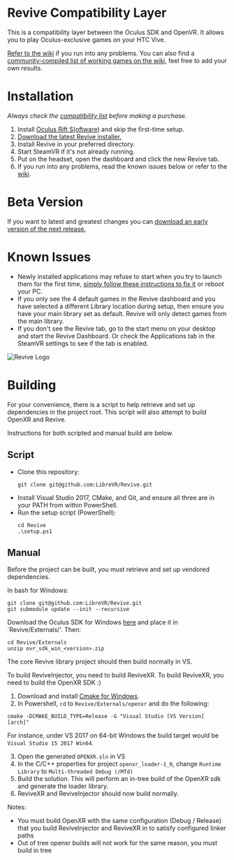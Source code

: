 # Revive Compatibility Layer

This is a compatibility layer between the Oculus SDK and OpenVR. It allows you to play Oculus-exclusive games on your HTC Vive.

[Refer to the wiki](https://github.com/LibreVR/Revive/wiki) if you run into any problems. You can also find a [community-compiled list of working games on the wiki](https://github.com/LibreVR/Revive/wiki/Compatibility-list), feel free to add your own results.

# Installation

*Always check the [compatibility list](https://github.com/LibreVR/Revive/wiki/Compatibility-list) before making a purchase.*

1. Install [Oculus Rift S(oftware)](https://www.oculus.com/en-us/setup/) and skip the first-time setup.
2. [Download the latest Revive installer.](https://github.com/LibreVR/Revive/releases/latest)
3. Install Revive in your preferred directory.
4. Start SteamVR if it's not already running.
5. Put on the headset, open the dashboard and click the new Revive tab.
6. If you run into any problems, read the known issues below or refer to the [wiki](https://github.com/LibreVR/Revive/wiki).

# Beta Version

If you want to latest and greatest changes you can [download an early version of the next release.](https://ci.appveyor.com/project/librevr/revive/build/artifacts)

# Known Issues

- Newly installed applications may refuse to start when you try to launch them for the first time, [simply follow these instructions to fix it](https://github.com/LibreVR/Revive/wiki/Troubleshooting#im-getting-an-entitlement-error-or-oculus-rift-not-found) or reboot your PC.
- If you only see the 4 default games in the Revive dashboard and you have selected a different Library location during setup, then ensure you have your main library set as default. Revive will only detect games from the main library.
- If you don't see the Revive tab, go to the start menu on your desktop and start the Revive Dashboard. Or check the Applications tab in the SteamVR settings to see if the tab is enabled.

![Revive Logo](Images/revive_black.png)

# Building

For your convenience, there is a script to help retrieve and set up
dependencies in the project root. This script will also attempt to build OpenXR
and Revive.

Instructions for both scripted and manual build are below.

## Script

- Clone this repository:
  ```
  git clone git@github.com:LibreVR/Revive.git
  ```
- Install Visual Studio 2017, CMake, and Git, and ensure all three are in your PATH from within PowerShell.
- Run the setup script (PowerShell):
  ```
  cd Revive
  .\setup.ps1
  ```

## Manual

Before the project can be built, you must retrieve and set up vendored dependencies.

In bash for Windows:

```
git clone git@github.com:LibreVR/Revive.git
git submodule update --init --recursive
```

Download the Oculus SDK for Windows
[here](https://developer.oculus.com/downloads/package/oculus-sdk-for-windows/)
and place it in `Revive/Externals/'. Then:

```
cd Revive/Externals
unzip ovr_sdk_win_<version>.zip
```

The core Revive library project should then build normally in VS.

To build ReviveInjector, you need to build ReviveXR. To build ReviveXR, you
need to build the OpenXR SDK :)

1. Download and install [Cmake for Windows](https://cmake.org/download/).
2. In Powershell, `cd` to `Revive/Externals/openxr` and do the following:

```
cmake -DCMAKE_BUILD_TYPE=Release -G "Visual Studio [VS Version] [arch]"
```

For instance, under VS 2017 on 64-bit Windows the build target would be
`Visual Studio 15 2017 Win64`.

3. Open the generated `OPENXR.sln` in VS
4. In the C/C++ properties for project `openxr_loader-1_0`, change `Runtime
   Library` to `Multi-threaded Debug (/MTd)`
5. Build the solution. This will perform an in-tree build of the OpenXR sdk and
   generate the loader library.
6. ReviveXR and ReviveInjector should now build normally.

Notes:

- You must build OpenXR with the same configuration (Debug / Release)
  that you build ReviveInjector and ReviveXR in to satisfy configured linker
  paths
- Out of tree openxr builds will not work for the same reason, you must build
  in tree
